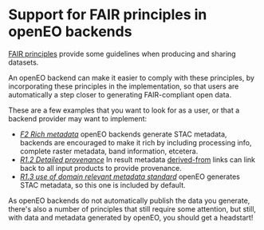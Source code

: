 # Support for FAIR principles in openEO backends

[FAIR principles](https://www.go-fair.org/fair-principles/) provide some guidelines when producing and sharing datasets.

An openEO backend can make it easier to comply with these principles, by incorporating these principles in the implementation, so that
users are automatically a step closer to generating FAIR-compliant open data. 

These are a few examples that you want to look for as a user, or that a backend provider may want to implement:

- *[F2 Rich metadata](https://www.go-fair.org/fair-principles/f2-data-described-rich-metadata/)* openEO backends generate STAC metadata, 
  backends are encouraged to make it rich by including processing info, complete raster metadata, band information, etcetera.
- *[R1.2 Detailed provenance](https://www.go-fair.org/fair-principles/r1-2-metadata-associated-detailed-provenance/)* In result metadata [derived-from](https://github.com/radiantearth/stac-spec/blob/master/item-spec/item-spec.md#derived_from)
  links can link back to all input products to provide provenance.
- *[R1.3 use of domain relevant metadata standard](https://www.go-fair.org/fair-principles/r1-3-metadata-meet-domain-relevant-community-standards/)* openEO generates STAC metadata, so this one is included by default.

As openEO backends do not automatically publish the data you generate, there's also a number of principles that still require some attention, 
but still, with data and metadata generated by openEO, you should get a headstart!
